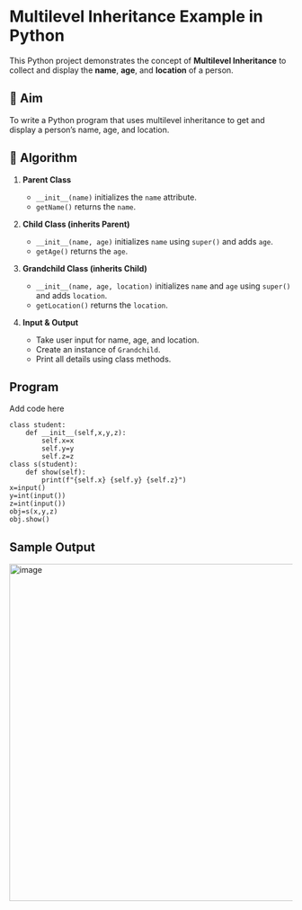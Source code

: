 # Multilevel Inheritance Example in Python

This Python project demonstrates the concept of **Multilevel Inheritance** to collect and display the **name**, **age**, and **location** of a person.

## 🎯 Aim

To write a Python program that uses multilevel inheritance to get and display a person’s name, age, and location.

## 🧠 Algorithm

1. **Parent Class**  
   - `__init__(name)` initializes the `name` attribute.  
   - `getName()` returns the `name`.

2. **Child Class (inherits Parent)**  
   - `__init__(name, age)` initializes `name` using `super()` and adds `age`.  
   - `getAge()` returns the `age`.

3. **Grandchild Class (inherits Child)**  
   - `__init__(name, age, location)` initializes `name` and `age` using `super()` and adds `location`.  
   - `getLocation()` returns the `location`.

4. **Input & Output**  
   - Take user input for name, age, and location.  
   - Create an instance of `Grandchild`.  
   - Print all details using class methods.

## Program
Add code here
```
class student:
    def __init__(self,x,y,z):
        self.x=x
        self.y=y
        self.z=z
class s(student):
    def show(self):
        print(f"{self.x} {self.y} {self.z}")
x=input()
y=int(input())
z=int(input())
obj=s(x,y,z)
obj.show()
```
## Sample Output
<img width="1662" height="600" alt="image" src="https://github.com/user-attachments/assets/de5975a4-4cb1-4d02-b737-39ddfe3c2874" />

